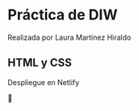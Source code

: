 # Práctica de DIW
Realizada por Laura Martinez Hiraldo



## HTML y CSS

Despliegue en Netlify

:eyes:
